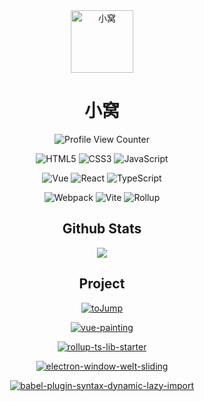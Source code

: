 <div align="center">
 
<img alt="小窝" src="https://avatars.githubusercontent.com/u/9015450" width=100 />
  
# 小窝

![Profile View Counter](https://komarev.com/ghpvc/?username=wotermelon)

![HTML5](https://img.shields.io/badge/-HTML5-red?logo=html5&logoColor=white)
![CSS3](https://img.shields.io/badge/-CSS3-blue?logo=css3&logoColor=white)
![JavaScript](https://img.shields.io/badge/-JavaScript-yellow?logo=javascript&logoColor=white)

![Vue](https://img.shields.io/badge/-Vue-34495e?logo=vue.js)
![React](https://img.shields.io/badge/-React-282c34?logo=react)
![TypeScript](https://img.shields.io/badge/-TypeScript-blue?logo=typescript&logoColor=white)

![Webpack](https://img.shields.io/badge/-Webpack-1a6bac?logo=webpack)
![Vite](https://img.shields.io/badge/-Vite-646cff?logo=vite&logoColor=white)
![Rollup](https://img.shields.io/badge/-Rollup-ef3335?logo=rollup.js&logoColor=white)
  
## Github Stats

<img src="https://github-readme-stats.vercel.app/api?username=wotermelon&show_icons=true&theme=nightowl&count_private=true&include_all_commits=true&show_owner=true">

## Project

[![toJump](https://github-readme-stats.vercel.app/api/pin/?username=wotermelon&repo=toJump)](https://github.com/wotermelon/toJump)
  
[![vue-painting](https://github-readme-stats.vercel.app/api/pin/?username=wotermelon&repo=vue-painting)](https://github.com/wotermelon/vue-painting)

[![rollup-ts-lib-starter](https://github-readme-stats.vercel.app/api/pin/?username=wotermelon&repo=rollup-ts-lib-starter)](https://github.com/wotermelon/rollup-ts-lib-starter)

[![electron-window-welt-sliding](https://github-readme-stats.vercel.app/api/pin/?username=wotermelon&repo=electron-window-welt-sliding)](https://github.com/wotermelon/electron-window-welt-sliding)

[![babel-plugin-syntax-dynamic-lazy-import](https://github-readme-stats.vercel.app/api/pin/?username=wotermelon&repo=babel-plugin-syntax-dynamic-lazy-import)](https://github.com/wotermelon/babel-plugin-syntax-dynamic-lazy-import)
</div>
